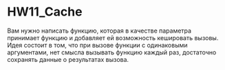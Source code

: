 # HW11_Cache

Вам нужно написать функцию, которая в качестве параметра принимает функцию и добавляет ей возможность кешировать вызовы. Идея состоит в том, что при вызове функции с одинаковыми аргументами, нет смысла вызывать функцию каждый раз, достаточно сохранять данные о результатах вызова.
